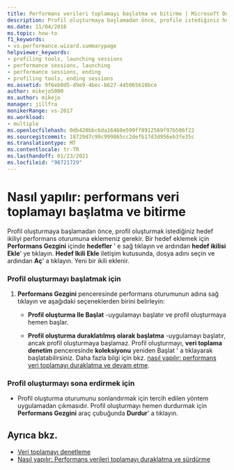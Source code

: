 ```yaml
---
title: Performans verileri toplamayı başlatma ve bitirme | Microsoft Docs
description: Profil oluşturmaya başlamadan önce, profile istediğiniz hedef ikiliyi, performans oturumuna nasıl ekleyebileceğiniz hakkında bilgi edinin.
ms.date: 11/04/2016
ms.topic: how-to
f1_keywords:
- vs.performance.wizard.summarypage
helpviewer_keywords:
- profiling tools, launching sessions
- performance sessions, launching
- performance sessions, ending
- profiling tools, ending sessions
ms.assetid: 9f6eb0d5-d9e9-4bec-b627-445065610bce
author: mikejo5000
ms.author: mikejo
manager: jillfra
monikerRange: vs-2017
ms.workload:
- multiple
ms.openlocfilehash: 0db420bbc6da16460e599ff8912569f97b506f22
ms.sourcegitcommit: 18729d7c99c999865cc2defb17d3d956eb3fe35c
ms.translationtype: MT
ms.contentlocale: tr-TR
ms.lasthandoff: 01/23/2021
ms.locfileid: "98721729"
---
```

# <a name="how-to-start-and-end-performance-data-collection"></a>Nasıl yapılır: performans veri toplamayı başlatma ve bitirme
Profil oluşturmaya başlamadan önce, profil oluşturmak istediğiniz hedef ikiliyi performans oturumuna eklemeniz gerekir. Bir hedef eklemek için **Performans Gezgini** içinde **hedefler** ' e sağ tıklayın ve ardından **hedef ikilisi Ekle**' ye tıklayın. **Hedef Ikili Ekle** iletişim kutusunda, dosya adını seçin ve ardından **Aç**' a tıklayın. Yeni bir ikili eklenir.

### <a name="to-start-profiling"></a>Profil oluşturmayı başlatmak için

1. **Performans Gezgini** penceresinde performans oturumunun adına sağ tıklayın ve aşağıdaki seçeneklerden birini belirleyin:

    - **Profil oluşturma Ile Başlat** -uygulamayı başlatır ve profil oluşturmaya hemen başlar.

    - **Profil oluşturma duraklatılmış olarak başlatma** -uygulamayı başlatır, ancak profil oluşturmaya başlamaz. Profil oluşturmayı, **veri toplama denetim** penceresinde **koleksiyonu** yeniden Başlat ' a tıklayarak başlatabilirsiniz. Daha fazla bilgi için bkz. [nasıl yapılır: performans veri toplamayı duraklatma ve devam etme](../profiling/how-to-pause-and-resume-performance-data-collection.md).

### <a name="to-end-profiling"></a>Profil oluşturmayı sona erdirmek için

- Profil oluşturma oturumunu sonlandırmak için tercih edilen yöntem uygulamadan çıkmasıdır. Profil oluşturmayı hemen durdurmak için **Performans Gezgini** araç çubuğunda **Durdur**' a tıklayın.

## <a name="see-also"></a>Ayrıca bkz.
- [Veri toplamayı denetleme](../profiling/controlling-data-collection.md)
- [Nasıl yapılır: Performans verileri toplamayı duraklatma ve sürdürme](../profiling/how-to-pause-and-resume-performance-data-collection.md)
